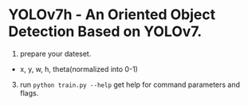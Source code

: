 # YOLOv7h - An Oriented Object Detection Based on YOLOv7.

1. prepare your dateset.
* x, y, w, h, theta(normalized into 0-1)
3. run `python train.py --help` get help for command parameters and flags.
